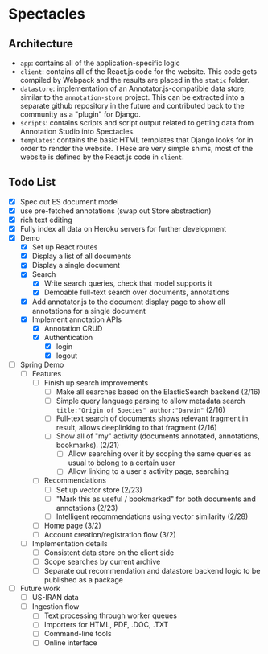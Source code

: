 # Spectacles

## Architecture
- `app`: contains all of the application-specific logic
- `client`: contains all of the React.js code for the website. This code gets compiled by Webpack and the results are placed in the `static` folder.
- `datastore`: implementation of an Annotator.js-compatible data store, similar to the `annotation-store` project. This can be extracted into a separate github repository in the future and contributed back to the community as a "plugin" for Django.
- `scripts`: contains scripts and script output related to getting data from Annotation Studio into Spectacles.
- `templates`: contains the basic HTML templates that Django looks for in order to render the website. THese are very simple shims, most of the website is defined by the React.js code in `client`.

## Todo List
- [x] Spec out ES document model
- [X] use pre-fetched annotations (swap out Store abstraction)
- [X] rich text editing
- [x] Fully index all data on Heroku servers for further development
- [X] Demo
  - [X] Set up React routes
  - [X] Display a list of all documents
  - [X] Display a single document
  - [X] Search
    - [X] Write search queries, check that model supports it
    - [X] Demoable full-text search over documents, annotations
  - [X] Add annotator.js to the document display page to show all annotations for a single document
  - [X] Implement annotation APIs
    - [X] Annotation CRUD
    - [X] Authentication
      - [x] login
      - [x] logout
- [ ] Spring Demo 
  - [ ] Features
    - [ ] Finish up search improvements
      - [ ] Make all searches based on the ElasticSearch backend (2/16)
      - [ ] Simple query language parsing to allow metadata search `title:"Origin of Species" author:"Darwin"` (2/16)
      - [ ] Full-text search of documents shows relevant fragment in result, allows deeplinking to that fragment (2/16)
      - [ ] Show all of "my" activity (documents annotated, annotations, bookmarks). (2/21)
        - [ ] Allow searching over it by scoping the same queries as usual to belong to a certain user
        - [ ] Allow linking to a user's activity page, searching
    - [ ] Recommendations
      - [ ] Set up vector store (2/23)
      - [ ] "Mark this as useful / bookmarked" for both documents and annotations (2/23)
      - [ ] Intelligent recommendations using vector similarity (2/28)
    - [ ] Home page (3/2)
    - [ ] Account creation/registration flow (3/2)
  - [ ] Implementation details
    - [ ] Consistent data store on the client side
    - [ ] Scope searches by current archive
    - [ ] Separate out recommendation and datastore backend logic to be published as a package

- [ ] Future work
  - [ ] US-IRAN data
  - [ ] Ingestion flow
    - [ ] Text processing through worker queues
    - [ ] Importers for HTML, PDF, .DOC, .TXT
    - [ ] Command-line tools
    - [ ] Online interface
